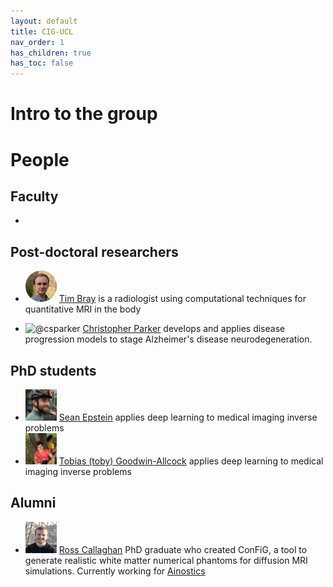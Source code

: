 ```yaml
---
layout: default
title: CIG-UCL
nav_order: 1
has_children: true
has_toc: false
---
```


# Intro to the group

# People

## Faculty

- 

## Post-doctoral researchers

- <img src="/headshots/TBCirclePhoto.jpeg" alt="@TJPBray" height="50" width="50" /> [Tim Bray](https://TJPBray.github.io/) is a radiologist using computational techniques for quantitative MRI in the body

- <img src="/headshots/chris-face.jpeg" alt="@csparker" height="50" width="50" /> [Christopher Parker](https://csparker.github.io/) develops and applies disease progression models to stage Alzheimer's disease neurodegeneration.

## PhD students

- <img src="/headshots/sean_face.jpeg" alt="@seancepstein" height="50" width="50" /> [Sean Epstein](https://seancepstein.github.io/) applies deep learning to medical imaging inverse problems
- <img src="/headshots/toby-face.jpg" alt="@TobyUCL" height="50" width="50" /> [Tobias (toby) Goodwin-Allcock](https://TobyUCL.github.io/) applies deep learning to medical imaging inverse problems

## Alumni

- <img src="/headshots/ross_face.JPG" alt="@rosscallaghan" height="50" width="50" /> [Ross Callaghan](https://rcallagh.github.io/) PhD graduate who created ConFiG, a tool to generate realistic white matter numerical phantoms for diffusion MRI simulations. Currently working for [Ainostics](https://www.ainostics.com) 

